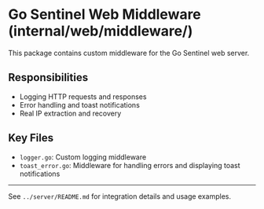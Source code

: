 # Go Sentinel Web Middleware (internal/web/middleware/)

This package contains custom middleware for the Go Sentinel web server.

## Responsibilities
- Logging HTTP requests and responses
- Error handling and toast notifications
- Real IP extraction and recovery

## Key Files
- `logger.go`: Custom logging middleware
- `toast_error.go`: Middleware for handling errors and displaying toast notifications

---
See `../server/README.md` for integration details and usage examples.
